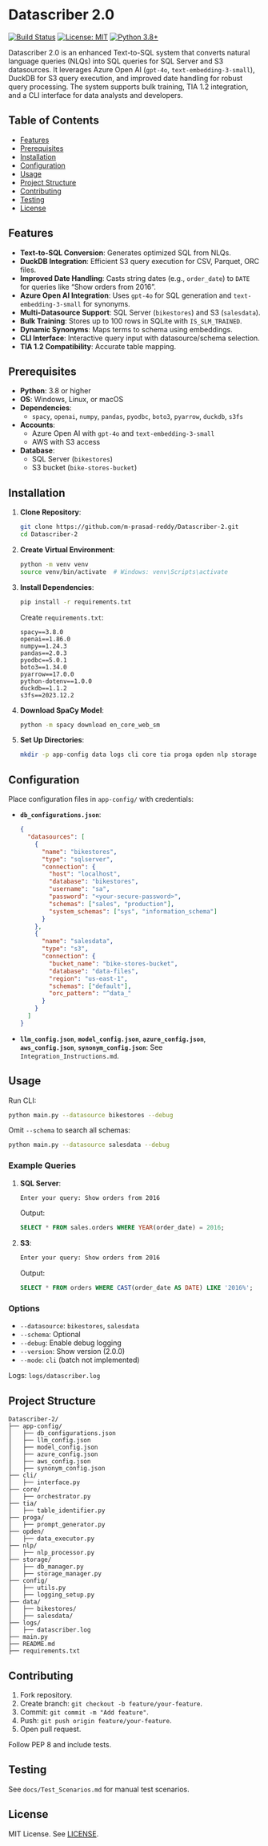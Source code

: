 # Datascriber 2.0

[![Build Status](https://img.shields.io/badge/build-passing-brightgreen)](https://github.com/m-prasad-reddy/Datascriber-2)
[![License: MIT](https://img.shields.io/badge/License-MIT-yellow.svg)](https://opensource.org/licenses/MIT)
[![Python 3.8+](https://img.shields.io/badge/python-3.8+-blue.svg)](https://www.python.org/downloads/)

Datascriber 2.0 is an enhanced Text-to-SQL system that converts natural language queries (NLQs) into SQL queries for SQL Server and S3 datasources. It leverages Azure Open AI (`gpt-4o`, `text-embedding-3-small`), DuckDB for S3 query execution, and improved date handling for robust query processing. The system supports bulk training, TIA 1.2 integration, and a CLI interface for data analysts and developers.

## Table of Contents

- [Features](#features)
- [Prerequisites](#prerequisites)
- [Installation](#installation)
- [Configuration](#configuration)
- [Usage](#usage)
- [Project Structure](#project-structure)
- [Contributing](#contributing)
- [Testing](#testing)
- [License](#license)

## Features

- **Text-to-SQL Conversion**: Generates optimized SQL from NLQs.
- **DuckDB Integration**: Efficient S3 query execution for CSV, Parquet, ORC files.
- **Improved Date Handling**: Casts string dates (e.g., `order_date`) to `DATE` for queries like “Show orders from 2016”.
- **Azure Open AI Integration**: Uses `gpt-4o` for SQL generation and `text-embedding-3-small` for synonyms.
- **Multi-Datasource Support**: SQL Server (`bikestores`) and S3 (`salesdata`).
- **Bulk Training**: Stores up to 100 rows in SQLite with `IS_SLM_TRAINED`.
- **Dynamic Synonyms**: Maps terms to schema using embeddings.
- **CLI Interface**: Interactive query input with datasource/schema selection.
- **TIA 1.2 Compatibility**: Accurate table mapping.

## Prerequisites

- **Python**: 3.8 or higher
- **OS**: Windows, Linux, or macOS
- **Dependencies**:
  - `spacy`, `openai`, `numpy`, `pandas`, `pyodbc`, `boto3`, `pyarrow`, `duckdb`, `s3fs`
- **Accounts**:
  - Azure Open AI with `gpt-4o` and `text-embedding-3-small`
  - AWS with S3 access
- **Database**:
  - SQL Server (`bikestores`)
  - S3 bucket (`bike-stores-bucket`)

## Installation

1. **Clone Repository**:
   ```bash
   git clone https://github.com/m-prasad-reddy/Datascriber-2.git
   cd Datascriber-2
   ```

2. **Create Virtual Environment**:
   ```bash
   python -m venv venv
   source venv/bin/activate  # Windows: venv\Scripts\activate
   ```

3. **Install Dependencies**:
   ```bash
   pip install -r requirements.txt
   ```
   Create `requirements.txt`:
   ```
   spacy==3.8.0
   openai==1.86.0
   numpy==1.24.3
   pandas==2.0.3
   pyodbc==5.0.1
   boto3==1.34.0
   pyarrow==17.0.0
   python-dotenv==1.0.0
   duckdb==1.1.2
   s3fs==2023.12.2
   ```

4. **Download SpaCy Model**:
   ```bash
   python -m spacy download en_core_web_sm
   ```

5. **Set Up Directories**:
   ```bash
   mkdir -p app-config data logs cli core tia proga opden nlp storage
   ```

## Configuration

Place configuration files in `app-config/` with credentials:

- **`db_configurations.json`**:
  ```json
  {
    "datasources": [
      {
        "name": "bikestores",
        "type": "sqlserver",
        "connection": {
          "host": "localhost",
          "database": "bikestores",
          "username": "sa",
          "password": "<your-secure-password>",
          "schemas": ["sales", "production"],
          "system_schemas": ["sys", "information_schema"]
        }
      },
      {
        "name": "salesdata",
        "type": "s3",
        "connection": {
          "bucket_name": "bike-stores-bucket",
          "database": "data-files",
          "region": "us-east-1",
          "schemas": ["default"],
          "orc_pattern": "^data_"
        }
      }
    ]
  }
  ```

- **`llm_config.json`**, **`model_config.json`**, **`azure_config.json`**, **`aws_config.json`**, **`synonym_config.json`**: See `Integration_Instructions.md`.

## Usage

Run CLI:

```bash
python main.py --datasource bikestores --debug
```

Omit `--schema` to search all schemas:

```bash
python main.py --datasource salesdata --debug
```

### Example Queries

1. **SQL Server**:
   ```bash
   Enter your query: Show orders from 2016
   ```
   Output:
   ```sql
   SELECT * FROM sales.orders WHERE YEAR(order_date) = 2016;
   ```

2. **S3**:
   ```bash
   Enter your query: Show orders from 2016
   ```
   Output:
   ```sql
   SELECT * FROM orders WHERE CAST(order_date AS DATE) LIKE '2016%';
   ```

### Options

- `--datasource`: `bikestores`, `salesdata`
- `--schema`: Optional
- `--debug`: Enable debug logging
- `--version`: Show version (2.0.0)
- `--mode`: `cli` (batch not implemented)

Logs: `logs/datascriber.log`

## Project Structure

```
Datascriber-2/
├── app-config/
│   ├── db_configurations.json
│   ├── llm_config.json
│   ├── model_config.json
│   ├── azure_config.json
│   ├── aws_config.json
│   ├── synonym_config.json
├── cli/
│   ├── interface.py
├── core/
│   ├── orchestrator.py
├── tia/
│   ├── table_identifier.py
├── proga/
│   ├── prompt_generator.py
├── opden/
│   ├── data_executor.py
├── nlp/
│   ├── nlp_processor.py
├── storage/
│   ├── db_manager.py
│   ├── storage_manager.py
├── config/
│   ├── utils.py
│   ├── logging_setup.py
├── data/
│   ├── bikestores/
│   ├── salesdata/
├── logs/
│   ├── datascriber.log
├── main.py
├── README.md
├── requirements.txt
```

## Contributing

1. Fork repository.
2. Create branch: `git checkout -b feature/your-feature`.
3. Commit: `git commit -m "Add feature"`.
4. Push: `git push origin feature/your-feature`.
5. Open pull request.

Follow PEP 8 and include tests.

## Testing

See `docs/Test_Scenarios.md` for manual test scenarios.

## License

MIT License. See [LICENSE](LICENSE).